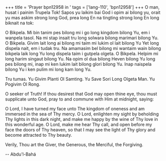 +++
title = 'Prayer bpn12958 in '
tags = ['lang-110', 'bpn12958']
+++
O man, husat i painim Trupela Tok!  Sapos yu laikim bai God i opim ai bilong yu, orait yu mas askim strong long God, prea long En na tingting strong long En long biknait na tok: 
 
O Bikpela.  Mi bin tanim pes bilong mi i go long kingdom bilong Yu, em i wanpela tasol. Na mi stap insait tru long solwara bilong marimari bilong Yu. O Bikpela. Givim lait long ai bilong mi taim mi lukim ol lait bilong Yu Yet long dispela nait, em i tudak tru. Na amamasim bel bilong mi wantaim wain bilong bikpela laik long Yu long dispela taim i gutpela olgeta.  O Bikpela.  Helpim mi long harim singaut bilong Yu. Na opim ol dua bilong Heven bilong Yu long pes bilong mi, inap mi ken lukim lait bilong glori bilong Yu. Inap naispela bilong Yu i ken pulim mi long kam long Yu. 
 
Tru tumas. Yu Givim Planti Ol Samting. Yu Save Sori Long Olgeta Man.  Yu Pogivim Ol Rong. 


O seeker of Truth!  If thou desirest that God may open thine eye, thou must supplicate unto God, pray to and commune with Him at midnight, saying: 
 
O Lord, I have turned my face unto The kingdom of oneness and am immersed in the sea of Thy mercy.  O Lord, enlighten my sight by beholding Thy lights in this dark night, and make me happy by the wine of Thy love in this wonderful age. O Lord, make me hear Thy call, and open before my face the doors of Thy heaven, so that I may see the light of Thy glory and become attracted to Thy beauty. 
 
Verily, Thou art the Giver, the Generous, the Merciful, the Forgiving.

-- Abdu'l-Bahá

